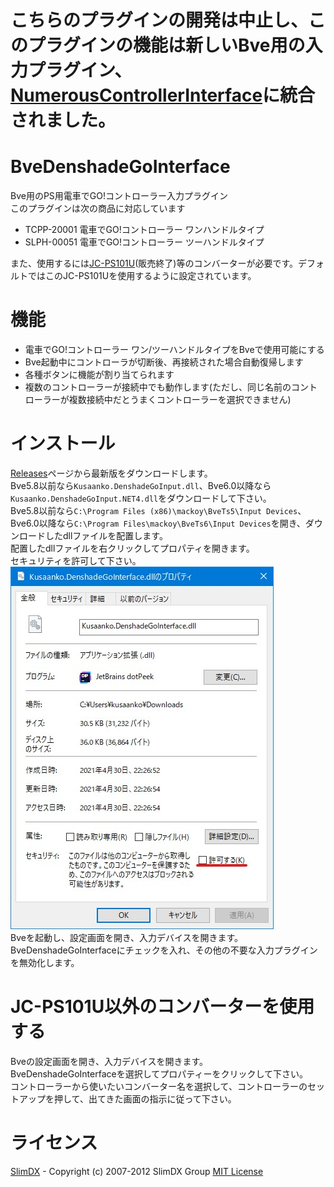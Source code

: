 # こちらのプラグインの開発は中止し、このプラグインの機能は新しいBve用の入力プラグイン、[NumerousControllerInterface](https://github.com/kusaanko/BveNumerousControllerInterface)に統合されました。

# BveDenshadeGoInterface
Bve用のPS用電車でGO!コントローラー入力プラグイン  
このプラグインは次の商品に対応しています

* TCPP-20001 電車でGO!コントローラー ワンハンドルタイプ
* SLPH-00051 電車でGO!コントローラー ツーハンドルタイプ

また、使用するには[JC-PS101U](https://www.elecom.co.jp/products/JC-PS101USV.html)(販売終了)等のコンバーターが必要です。デフォルトではこのJC-PS101Uを使用するように設定されています。  
# 機能
* 電車でGO!コントローラー ワン/ツーハンドルタイプをBveで使用可能にする
* Bve起動中にコントローラが切断後、再接続された場合自動復帰します
* 各種ボタンに機能が割り当てられます
* 複数のコントローラーが接続中でも動作します(ただし、同じ名前のコントローラーが複数接続中だとうまくコントローラーを選択できません)
# インストール
[Releases](https://github.com/kusaanko/BveDenshadeGoInterface/releases)ページから最新版をダウンロードします。  
Bve5.8以前なら`Kusaanko.DenshadeGoInput.dll`、Bve6.0以降なら`Kusaanko.DenshadeGoInput.NET4.dll`をダウンロードして下さい。  
Bve5.8以前なら`C:\Program Files (x86)\mackoy\BveTs5\Input Devices`、Bve6.0以降なら`C:\Program Files\mackoy\BveTs6\Input Devices`を開き、ダウンロードしたdllファイルを配置します。  
配置したdllファイルを右クリックしてプロパティを開きます。  
セキュリティを許可して下さい。  
![許可](pic/1.jpg)  
Bveを起動し、設定画面を開き、入力デバイスを開きます。  
BveDenshadeGoInterfaceにチェックを入れ、その他の不要な入力プラグインを無効化します。
# JC-PS101U以外のコンバーターを使用する
Bveの設定画面を開き、入力デバイスを開きます。  
BveDenshadeGoInterfaceを選択してプロパティーをクリックして下さい。  
コントローラーから使いたいコンバーター名を選択して、コントローラーのセットアップを押して、出てきた画面の指示に従って下さい。
# ライセンス
[SlimDX](https://github.com/SlimDX/slimdx) - Copyright (c) 2007-2012 SlimDX Group [MIT License](https://github.com/SlimDX/slimdx/blob/master/License.txt)